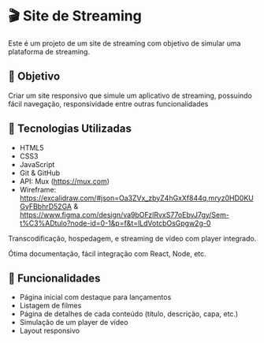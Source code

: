 # 🎬 Site de Streaming

Este é um projeto de um site de streaming com objetivo de simular uma plataforma de streaming.

## 📌 Objetivo

Criar um site responsivo que simule um aplicativo de streaming, possuindo fácil navegação, responsividade entre outras funcionalidades

## 🚀 Tecnologias Utilizadas

- HTML5
- CSS3
- JavaScript
- Git & GitHub
- API: Mux (https://mux.com)
- Wireframe: https://excalidraw.com/#json=Oa3ZVx_zbyZ4hGxXf844q,mryz0HD0KUGyFBbhrD52GA & https://www.figma.com/design/va9bOFzlRvxS77oEbvJ7gy/Sem-t%C3%ADtulo?node-id=0-1&p=f&t=lLdVotcbOsGpgw2g-0

Transcodificação, hospedagem, e streaming de vídeo com player integrado.

Ótima documentação, fácil integração com React, Node, etc.

## 🧩 Funcionalidades

- Página inicial com destaque para lançamentos
- Listagem de filmes
- Página de detalhes de cada conteúdo (título, descrição, capa, etc.)
- Simulação de um player de vídeo
- Layout responsivo
